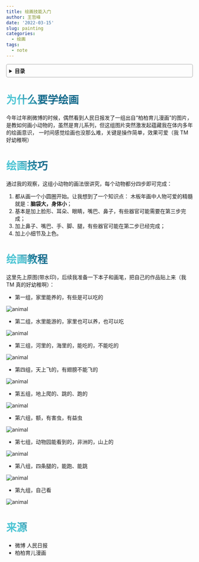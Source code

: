 ```yaml
---
title: 绘画技能入门
author: 王哲峰
date: '2022-03-15'
slug: painting
categories:
  - 绘画
tags:
  - note
---
```


<style>
h1 {
  background-color: #2B90B6;
  background-image: linear-gradient(45deg, #4EC5D4 10%, #146b8c 20%);
  background-size: 100%;
  -webkit-background-clip: text;
  -moz-background-clip: text;
  -webkit-text-fill-color: transparent;
  -moz-text-fill-color: transparent;
}
h2 {
  background-color: #2B90B6;
  background-image: linear-gradient(45deg, #4EC5D4 10%, #146b8c 20%);
  background-size: 100%;
  -webkit-background-clip: text;
  -moz-background-clip: text;
  -webkit-text-fill-color: transparent;
  -moz-text-fill-color: transparent;
}

details {
    border: 1px solid #aaa;
    border-radius: 4px;
    padding: .5em .5em 0;
}

summary {
    font-weight: bold;
    margin: -.5em -.5em 0;
    padding: .5em;
}

details[open] {
    padding: .5em;
}

details[open] summary {
    border-bottom: 1px solid #aaa;
    margin-bottom: .5em;
}
</style>

<details><summary>目录</summary><p>

- [为什么要学绘画](#为什么要学绘画)
- [绘画技巧](#绘画技巧)
- [绘画教程](#绘画教程)
- [来源](#来源)
</p></details><p></p>

# 为什么要学绘画

今年过年刷微博的时候，偶然看到人民日报发了一组出自“柏柏育儿漫画”的图片，
是教如何画小动物的，虽然是育儿系列，但这组图片突然激发起蕴藏我在体内多年的绘画意识，
一时间感觉绘画也没那么难，关键是操作简单，效果可爱（我 TM 好幼稚啊）


# 绘画技巧

通过我的观察，这组小动物的画法很讲究，每个动物都分四步即可完成：

1. 都从画一个小圆圈开始。让我想到了一个知识点：
木板年画中人物可爱的精髓就是：**脑袋大，身体小**；
2. 基本是加上脸形、耳朵、眼睛，嘴巴、鼻子，有些器官可能需要在第三步完成；
3. 加上鼻子、嘴巴、手、脚、腿，有些器官可能在第二步已经完成；
4. 加上小细节及上色。

# 绘画教程

这里先上原图(带水印)，后续我准备一下本子和画笔，把自己的作品贴上来（我 TM 真的好幼稚啊）：

- 第一组，家里能养的，有些是可以吃的

![animal](images/animal1.jpeg)

- 第二组，水里能游的，家里也可以养，也可以吃

![animal](images/animal2.jpeg)

- 第三组，河里的，海里的，能吃的，不能吃的

![animal](images/animal3.jpeg)

- 第四组，天上飞的，有翅膀不能飞的

![animal](images/animal4.jpeg)

- 第五组，地上爬的、跳的、跑的

![animal](images/animal5.jpeg)

- 第六组，额，有害虫，有益虫

![animal](images/animal6.jpeg)

- 第七组，动物园能看到的，非洲的，山上的

![animal](images/animal7.jpeg)

- 第八组，四条腿的，能跑、能跳

![animal](images/animal8.jpeg)

- 第九组，自己看

![animal](images/animal9.jpeg)



# 来源

- 微博 人民日报
- 柏柏育儿漫画
